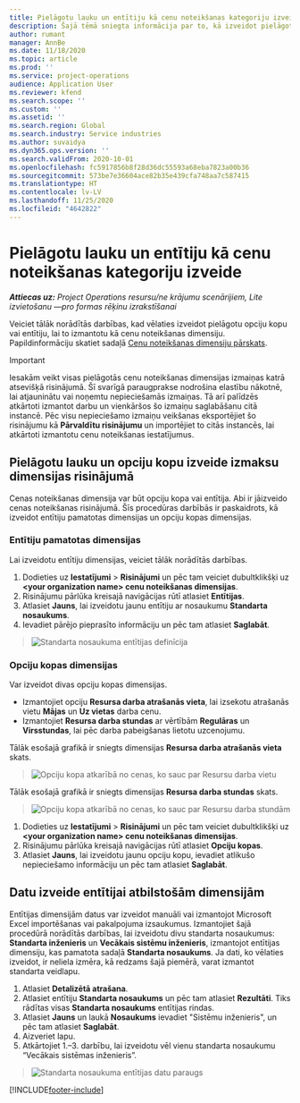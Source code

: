 ```yaml
---
title: Pielāgotu lauku un entītiju kā cenu noteikšanas kategoriju izveide
description: Šajā tēmā sniegta informācija par to, kā izveidot pielāgotas opciju kopas vai entitījas.
author: rumant
manager: AnnBe
ms.date: 11/18/2020
ms.topic: article
ms.prod: ''
ms.service: project-operations
audience: Application User
ms.reviewer: kfend
ms.search.scope: ''
ms.custom: ''
ms.assetid: ''
ms.search.region: Global
ms.search.industry: Service industries
ms.author: suvaidya
ms.dyn365.ops.version: ''
ms.search.validFrom: 2020-10-01
ms.openlocfilehash: fc5917856b8f28d36dc55593a68eba7823a00b36
ms.sourcegitcommit: 573be7e36604ace82b35e439cfa748aa7c587415
ms.translationtype: HT
ms.contentlocale: lv-LV
ms.lasthandoff: 11/25/2020
ms.locfileid: "4642822"
---
```

# <a name="create-custom-fields-and-entities-as-pricing-dimensions"></a>Pielāgotu lauku un entītiju kā cenu noteikšanas kategoriju izveide

_**Attiecas uz:** Project Operations resursu/ne krājumu scenārijiem, Lite izvietošanu —pro formas rēķinu izrakstīšanai_

Veiciet tālāk norādītās darbības, kad vēlaties izveidot pielāgotu opciju kopu vai entītiju, lai to izmantotu kā cenu noteikšanas dimensiju. Papildinformāciju skatiet sadaļā [Cenu noteikšanas dimensiju pārskats](pricing-dimensions-overview.md).  

> [!IMPORTANT]
> Iesakām veikt visas pielāgotās cenu noteikšanas dimensijas izmaiņas katrā atsevišķā risinājumā. Šī svarīgā paraugprakse nodrošina elastību nākotnē, lai atjauninātu vai noņemtu nepieciešamās izmaiņas. Tā arī palīdzēs atkārtoti izmantot darbu un vienkāršos šo izmaiņu saglabāšanu citā instancē. Pēc visu nepieciešamo izmaiņu veikšanas eksportējiet šo risinājumu kā **Pārvaldītu risinājumu** un importējiet to citās instancēs, lai atkārtoti izmantotu cenu noteikšanas iestatījumus.

  
## <a name="create-custom-fields-and-option-sets-in-the-pricing-dimension-solution"></a>Pielāgotu lauku un opciju kopu izveide izmaksu dimensijas risinājumā

Cenas noteikšanas dimensija var būt opciju kopa vai entītija. Abi ir jāizveido cenas noteikšanas risinājumā. Šīs procedūras darbībās ir paskaidrots, kā izveidot entītiju pamatotas dimensijas un opciju kopas dimensijas.

### <a name="entity-based-dimensions"></a>Entītiju pamatotas dimensijas
Lai izveidotu entītiju dimensijas, veiciet tālāk norādītās darbības.

1. Dodieties uz **Iestatījumi** > **Risinājumi** un pēc tam veiciet dubultklikšķi uz **\<your organization name> cenu noteikšanas dimensijas**.
2. Risinājumu pārlūka kreisajā navigācijas rūtī atlasiet **Entītijas**.
3. Atlasiet **Jauns**, lai izveidotu jaunu entītiju ar nosaukumu **Standarta nosaukums**. 
4. Ievadiet pārējo pieprasīto informāciju un pēc tam atlasiet **Saglabāt**.

> ![Standarta nosaukuma entītijas definīcija](media/Standard-Title-entity-definition.png)

### <a name="option-set-based-dimensions"></a>Opciju kopas dimensijas 
Var izveidot divas opciju kopas dimensijas. 

- Izmantojiet opciju **Resursa darba atrašanās vieta**, lai izsekotu atrašanās vietu **Mājas** un **Uz vietas** darba cenu. 
- Izmantojiet **Resursa darba stundas** ar vērtībām **Regulāras** un **Virsstundas**, lai pēc darba pabeigšanas lietotu uzcenojumu.

Tālāk esošajā grafikā ir sniegts dimensijas **Resursa darba atrašanās vieta** skats. 

> ![Opciju kopa atkarībā no cenas, ko sauc par Resursu darba vietu](media/Option-set-PD-called-Resource-Work-Location.png)

Tālāk esošajā grafikā ir sniegts dimensijas **Resursa darba stundas** skats. 

> ![Opciju kopa atkarībā no cenas, ko sauc par Resursu darba stundām](media/Option-set-PD-called-Resource-Work-Hours.png)

1. Dodieties uz **Iestatījumi** > **Risinājumi** un pēc tam veiciet dubultklikšķi uz **\<your organization name> cenu noteikšanas dimensijas**. 
2. Risinājumu pārlūka kreisajā navigācijas rūtī atlasiet **Opciju kopas**. 
3. Atlasiet **Jauns**, lai izveidotu jaunu opciju kopu, ievadiet atlikušo nepieciešamo informāciju un pēc tam atlasiet **Saglabāt**.

## <a name="create-data-for-entity-based-dimensions"></a>Datu izveide entītijai atbilstošām dimensijām

Entītijas dimensijām datus var izveidot manuāli vai izmantojot Microsoft Excel importēšanas vai pakalpojuma izsaukumus. Izmantojiet šajā procedūrā norādītās darbības, lai izveidotu divu standarta nosaukumus: **Standarta inženieris** un **Vecākais sistēmu inženieris**, izmantojot entītijas dimensiju, kas pamatota sadaļā **Standarta nosaukums**. Ja dati, ko vēlaties izveidot, ir neliela izmēra, kā redzams šajā piemērā, varat izmantot standarta veidlapu.

1. Atlasiet **Detalizētā atrašana**.
2. Atlasiet entītiju **Standarta nosaukums** un pēc tam atlasiet **Rezultāti**. Tiks rādītas visas **Standarta nosaukums** entītijas rindas.
3. Atlasiet **Jauns** un laukā **Nosaukums** ievadiet "Sistēmu inženieris", un pēc tam atlasiet **Saglabāt**.
4. Aizveriet lapu. 
5. Atkārtojiet 1.–3. darbību, lai izveidotu vēl vienu standarta nosaukumu “Vecākais sistēmas inženieris”.

> ![Standarta nosaukuma entītijas datu paraugs](media/ST-data.png)


[!INCLUDE[footer-include](../includes/footer-banner.md)]
